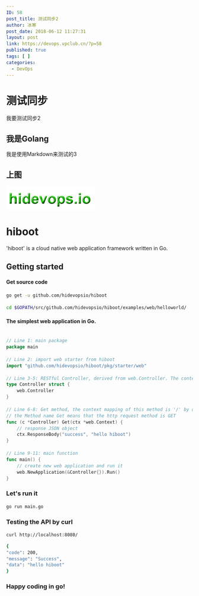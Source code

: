 ```yaml
---
ID: 58
post_title: 测试同步2
author: 冰寒
post_date: 2018-06-12 11:27:31
layout: post
link: https://devops.vpclub.cn/?p=58
published: true
tags: [ ]
categories:
  - DevOps
---
```

# 测试同步

我要测试同步2

## 我是Golang

我是使用Markdown来测试的3

## 上图

![logo](/images/hidevopsio-txt.png)

# hiboot

'hiboot' is a cloud native web application framework written in Go. 

## Getting started

#### Get source code

```bash language-bash
go get -u github.com/hidevopsio/hiboot

cd $GOPATH/src/github.com/hidevopsio/hiboot/examples/web/helloworld/


```

#### The simplest web application in Go.


```go language-go

// Line 1: main package
package main

// Line 2: import web starter from hiboot
import "github.com/hidevopsio/hiboot/pkg/starter/web"

// Line 3-5: RESTful Controller, derived from web.Controller. The context mapping of this controller is '/' by default
type Controller struct {
	web.Controller
}

// Line 6-8: Get method, the context mapping of this method is '/' by default
// the Method name Get means that the http request method is GET
func (c *Controller) Get(ctx *web.Context) {
	// response JSON object
	ctx.ResponseBody("success", "hello hiboot")
}

// Line 9-11: main function
func main() {
	// create new web application and run it
	web.NewApplication(&Controller{}).Run()
}

```

### Let's run it

```bash language-bash
go run main.go
```

### Testing the API by curl

```bash language-bash
curl http://localhost:8080/
```

```bash language-bash
{
"code": 200,
"message": "Success",
"data": "hello hiboot"
}
```

### Happy coding in go!


